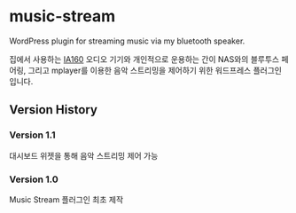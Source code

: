 # music-stream
WordPress plugin for streaming music via my bluetooth speaker.

집에서 사용하는 [IA160](http://product.iriver.co.kr/Product/ProductView.aspx?cid=16&itcode=437197) 오디오 기기와 개인적으로 운용하는 간이 NAS와의 블루투스 페어링, 그리고 mplayer를 이용한 음악 스트리밍을 제어하기 위한 워드프레스 플러그인입니다.

## Version History
### Version 1.1
대시보드 위젯을 통해 음악 스트리밍 제어 가능
### Version 1.0
Music Stream 플러그인 최초 제작